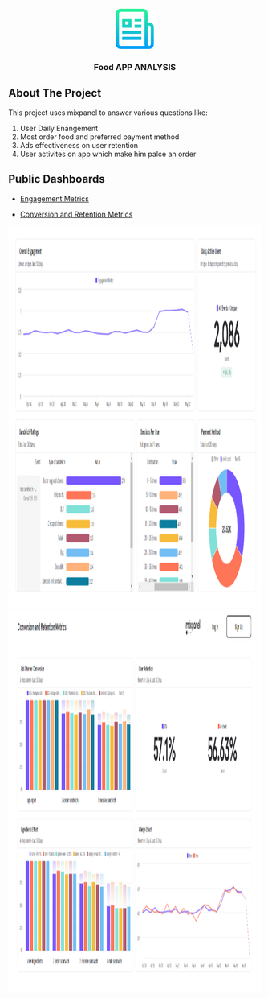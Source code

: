 <div id="top"></div>

<!-- PROJECT LOGO -->
<br />
<div align="center">
    <img src="./logo.png" alt="Logo" width="80" height="80">
  </a>

  <h3 align="center">Food APP ANALYSIS</h3>

</div>

<!-- ABOUT THE PROJECT -->
## About The Project

This project uses mixpanel to answer various questions like:<br>

1. User Daily Enangement
2. Most order food and preferred payment method
3. Ads effectiveness on user retention
4. User activites on app which make him palce an order

## Public Dashboards
 * [Engagement Metrics](https://mixpanel.com/public/Nt4trxTNrQtQ1GCN6DcGyJ)

* [Conversion and Retention Metrics](https://mixpanel.com/public/Qey9eXuGqu4xCv9atBJ5tv)

 <img src="./ss1.png" alt="Result" width="1000" height="760">
 <br>
 <div></div>

 <img src="./ss2.png" alt="Result" width="1000" height="760">
